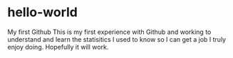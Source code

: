 # hello-world
My first Github
This is my first experience with Github and working to understand and learn the statisitics I used to know so I can get a job I truly enjoy doing.  Hopefully it will work.
